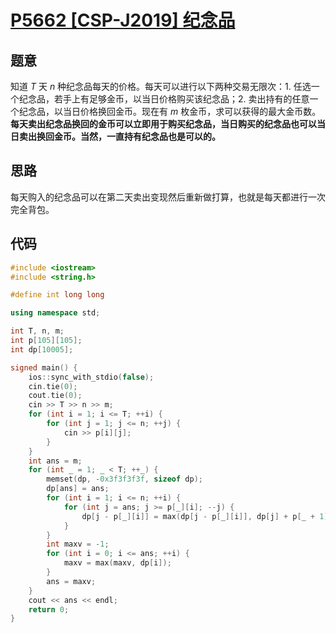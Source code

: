 # [P5662 [CSP-J2019] 纪念品](https://www.luogu.com.cn/problem/P5662)

## 题意

知道 $T$ 天 $n$ 种纪念品每天的价格。每天可以进行以下两种交易无限次：1. 任选一个纪念品，若手上有足够金币，以当日价格购买该纪念品；2. 卖出持有的任意一个纪念品，以当日价格换回金币。现在有 $m$ 枚金币，求可以获得的最大金币数。**每天卖出纪念品换回的金币可以立即用于购买纪念品，当日购买的纪念品也可以当日卖出换回金币。当然，一直持有纪念品也是可以的。** 

## 思路

每天购入的纪念品可以在第二天卖出变现然后重新做打算，也就是每天都进行一次完全背包。

## 代码

```cpp
#include <iostream>
#include <string.h>

#define int long long

using namespace std;

int T, n, m;
int p[105][105];
int dp[10005];

signed main() {
    ios::sync_with_stdio(false);
    cin.tie(0);
    cout.tie(0);
    cin >> T >> n >> m;
    for (int i = 1; i <= T; ++i) {
        for (int j = 1; j <= n; ++j) {
            cin >> p[i][j];
        }
    }
    int ans = m;
    for (int _ = 1; _ < T; ++_) {
        memset(dp, -0x3f3f3f3f, sizeof dp);
        dp[ans] = ans;
        for (int i = 1; i <= n; ++i) {
            for (int j = ans; j >= p[_][i]; --j) {
                dp[j - p[_][i]] = max(dp[j - p[_][i]], dp[j] + p[_ + 1][i] - p[_][i]);
            }
        }
        int maxv = -1;
        for (int i = 0; i <= ans; ++i) {
            maxv = max(maxv, dp[i]);
        }
        ans = maxv;
    }
    cout << ans << endl;
    return 0;
}
```
